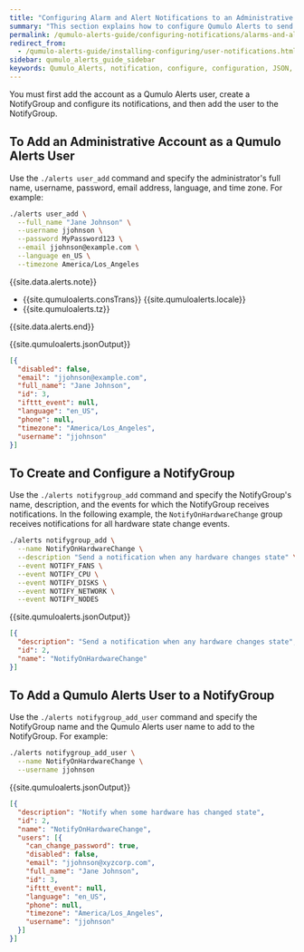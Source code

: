 ```yaml
---
title: "Configuring Alarm and Alert Notifications to an Administrative Account in Qumulo Alerts"
summary: "This section explains how to configure Qumulo Alerts to send alarm and alert notifications from a Qumulo Core cluster to an administrative account."
permalink: /qumulo-alerts-guide/configuring-notifications/alarms-and-alerts.html
redirect_from:
  - /qumulo-alerts-guide/installing-configuring/user-notifications.html
sidebar: qumulo_alerts_guide_sidebar
keywords: Qumulo_Alerts, notification, configure, configuration, JSON, NotifyGroup
---
```


You must first add the account as a Qumulo Alerts user, create a NotifyGroup and configure its notifications, and then add the user to the NotifyGroup.


## To Add an Administrative Account as a Qumulo Alerts User
Use the `./alerts user_add` command and specify the administrator's full name, username, password, email address, language, and time zone. For example:

```bash
./alerts user_add \
  --full_name "Jane Johnson" \
  --username jjohnson \
  --password MyPassword123 \
  --email jjohnson@example.com \
  --language en_US \
  --timezone America/Los_Angeles
```

{{site.data.alerts.note}}
<ul>
  <li>{{site.qumuloalerts.consTrans}} {{site.qumuloalerts.locale}}</li>
  <li>{{site.qumuloalerts.tz}}</li>
</ul>
{{site.data.alerts.end}}

{{site.qumuloalerts.jsonOutput}}

```json
[{
  "disabled": false,
  "email": "jjohnson@example.com",
  "full_name": "Jane Johnson",
  "id": 3,
  "ifttt_event": null,
  "language": "en_US",
  "phone": null,
  "timezone": "America/Los_Angeles",
  "username": "jjohnson"
}]
```


## To Create and Configure a NotifyGroup
Use the `./alerts notifygroup_add` command and specify the NotifyGroup's name, description, and the events for which the NotifyGroup receives notifications. In the following example, the `NotifyOnHardwareChange` group receives notifications for all hardware state change events.

```bash
./alerts notifygroup_add \
  --name NotifyOnHardwareChange \
  --description "Send a notification when any hardware changes state" \
  --event NOTIFY_FANS \
  --event NOTIFY_CPU \
  --event NOTIFY_DISKS \
  --event NOTIFY_NETWORK \
  --event NOTIFY_NODES
```

{{site.qumuloalerts.jsonOutput}}

```json
[{
  "description": "Send a notification when any hardware changes state",
  "id": 2,
  "name": "NotifyOnHardwareChange"
}]
```

## To Add a Qumulo Alerts User to a NotifyGroup
Use the `./alerts notifygroup_add_user` command and specify the NotifyGroup name and the Qumulo Alerts user name to add to the NotifyGroup. For example:

```bash
./alerts notifygroup_add_user \
  --name NotifyOnHardwareChange \
  --username jjohnson
```

{{site.qumuloalerts.jsonOutput}}

```json
[{
  "description": "Notify when some hardware has changed state",
  "id": 2,
  "name": "NotifyOnHardwareChange",
  "users": [{
    "can_change_password": true,
    "disabled": false,
    "email": "jjohnson@xyzcorp.com",
    "full_name": "Jane Johnson",
    "id": 3,
    "ifttt_event": null,
    "language": "en_US",
    "phone": null,
    "timezone": "America/Los_Angeles",
    "username": "jjohnson"
  }]
}]
```
